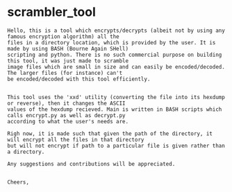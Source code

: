# scrambler_tool

    Hello, this is a tool which encrypts/decrypts (albeit not by using any famous encryption algorithm) all the
    files in a directory location, which is provided by the user. It is made by using BASH (Bourne Again SHell)
    scripting and python. There is no such commercial purpose on building this tool, it was just made to scramble
    image files which are small in size and can easily be encoded/decoded. The larger files (for instance) can't
    be encoded/decoded with this tool efficiently. 
    
    
    This tool uses the 'xxd' utility (converting the file into its hexdump or reverse), then it changes the ASCII
    values of the hexdump recieved. Main is written in BASH scripts which calls encrypt.py as well as decrypt.py
    according to what the user's needs are.
    
    Righ now, it is made such that given the path of the directory, it will encrypt all the files in that directory
    but will not encrypt if path to a particular file is given rather than a directory.
    
    Any suggestions and contributions will be appreciated.
    
    
    Cheers,
